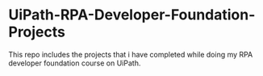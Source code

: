 # UiPath-RPA-Developer-Foundation-Projects
This repo includes the projects that i have completed while doing my RPA developer foundation course on UiPath.
